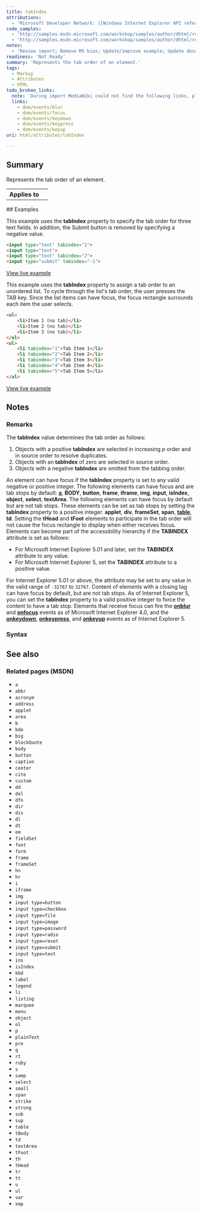 ```yaml
---
title: tabIndex
attributions:
  - 'Microsoft Developer Network: [[Windows Internet Explorer API reference](http://msdn.microsoft.com/en-us/library/ie/hh828809%28v=vs.85%29.aspx) Article]'
code_samples:
  - 'http://samples.msdn.microsoft.com/workshop/samples/author/dhtml/refs/tabindex1.htm'
  - 'http://samples.msdn.microsoft.com/workshop/samples/author/dhtml/refs/tabindex2.htm'
notes:
  - 'Review import; Remove MS bias; Update/improve example; Update descriptions; Fix lists & compatibility info'
readiness: 'Not Ready'
summary: 'Represents the tab order of an element.'
tags:
  - Markup
  - Attributes
  - HTML
todo_broken_links:
  note: 'During import MediaWiki could not find the following links, please fix and adjust this list.'
  links:
    - dom/events/blur
    - dom/events/focus
    - dom/events/keydown
    - dom/events/keypress
    - dom/events/keyup
uri: html/attributes/tabIndex

---
```

## Summary

Represents the tab order of an element.

<table class="wikitable">
<tr>
<th>
Applies to

</th>
<td>
</td>
</tr>
</table>
## Examples

This example uses the **tabIndex** property to specify the tab order for three text fields. In addition, the Submit button is removed by specifying a negative value.

``` html
<input type="text" tabindex="1">
<input type="text">
<input type="text" tabindex="2">
<input type="submit" tabindex="-1">
```

[View live example](http://samples.msdn.microsoft.com/workshop/samples/author/dhtml/refs/tabindex1.htm)

This example uses the **tabIndex** property to assign a tab order to an unordered list. To cycle through the list's tab order, the user presses the TAB key. Since the list items can have focus, the focus rectangle surrounds each item the user selects.

``` html
<ul>
    <li>Item 1 (no tab)</li>
    <li>Item 2 (no tab)</li>
    <li>Item 3 (no tab)</li>
</ul>
<ul>
    <li tabindex="1">Tab Item 1</li>
    <li tabindex="2">Tab Item 2</li>
    <li tabindex="3">Tab Item 3</li>
    <li tabindex="4">Tab Item 4</li>
    <li tabindex="5">Tab Item 5</li>
</ul>
```

[View live example](http://samples.msdn.microsoft.com/workshop/samples/author/dhtml/refs/tabindex2.htm)

## Notes

### Remarks

The **tabIndex** value determines the tab order as follows:

1.  Objects with a positive **tabIndex** are selected in increasing *p* order and in source order to resolve duplicates.
2.  Objects with an **tabIndex** of zero are selected in source order.
3.  Objects with a negative **tabIndex** are omitted from the tabbing order.

An element can have focus if the **tabIndex** property is set to any valid negative or positive integer. The following elements can have focus and are tab stops by default: [**a**](/html/elements/a), **BODY**, **button**, **frame**, **iframe**, **img**, **input**, **isIndex**, **object**, **select**, **textArea**. The following elements can have focus by default but are not tab stops. These elements can be set as tab stops by setting the **tabIndex** property to a positive integer. **applet**, **div**, **frameSet**, **span**, [**table**](/html/elements/table), **td**. Setting the **tHead** and **tFoot** elements to participate in the tab order will not cause the focus rectangle to display when either receives focus. Elements can become part of the accessibility hierarchy if the **TABINDEX** attribute is set as follows:

-   For Microsoft Internet Explorer 5.01 and later, set the **TABINDEX** attribute to any value.
-   For Microsoft Internet Explorer 5, set the **TABINDEX** attribute to a positive value.

For Internet Explorer 5.01 or above, the attribute may be set to any value in the valid range of `-32767` to `32767`. Content of elements with a closing tag can have focus by default, but are not tab stops. As of Internet Explorer 5, you can set the **tabIndex** property to a valid positive integer to force the content to have a tab stop. Elements that receive focus can fire the [**onblur**](/w/index.php?title=dom/events/blur&action=edit&redlink=1) and [**onfocus**](/w/index.php?title=dom/events/focus&action=edit&redlink=1) events as of Microsoft Internet Explorer 4.0, and the [**onkeydown**](/w/index.php?title=dom/events/keydown&action=edit&redlink=1), [**onkeypress**](/w/index.php?title=dom/events/keypress&action=edit&redlink=1), and [**onkeyup**](/w/index.php?title=dom/events/keyup&action=edit&redlink=1) events as of Internet Explorer 5.

### Syntax

## See also

### Related pages (MSDN)

-   `a`
-   `abbr`
-   `acronym`
-   `address`
-   `applet`
-   `area`
-   `b`
-   `bdo`
-   `big`
-   `blockQuote`
-   `body`
-   `button`
-   `caption`
-   `center`
-   `cite`
-   `custom`
-   `dd`
-   `del`
-   `dfn`
-   `dir`
-   `div`
-   `dl`
-   `dt`
-   `em`
-   `fieldSet`
-   `font`
-   `form`
-   `frame`
-   `frameSet`
-   `hn`
-   `hr`
-   `i`
-   `iframe`
-   `img`
-   `input type=button`
-   `input type=checkbox`
-   `input type=file`
-   `input type=image`
-   `input type=password`
-   `input type=radio`
-   `input type=reset`
-   `input type=submit`
-   `input type=text`
-   `ins`
-   `isIndex`
-   `kbd`
-   `label`
-   `legend`
-   `li`
-   `listing`
-   `marquee`
-   `menu`
-   `object`
-   `ol`
-   `p`
-   `plainText`
-   `pre`
-   `q`
-   `rt`
-   `ruby`
-   `s`
-   `samp`
-   `select`
-   `small`
-   `span`
-   `strike`
-   `strong`
-   `sub`
-   `sup`
-   `table`
-   `tBody`
-   `td`
-   `textArea`
-   `tFoot`
-   `th`
-   `tHead`
-   `tr`
-   `tt`
-   `u`
-   `ul`
-   `var`
-   `xmp`
